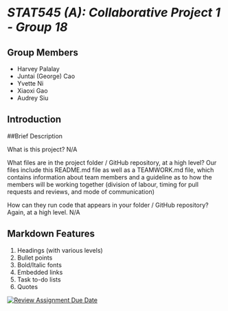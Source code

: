 # *STAT545 (A): Collaborative Project 1 - Group 18*

## Group Members

- Harvey Palalay
- Juntai (George) Cao
- Yvette Ni
- Xiaoxi Gao
- Audrey Siu

## Introduction

##Brief Description

What is this project?
N/A

What files are in the project folder / GitHub repository, at a high level?
Our files include this README.md file as well as a TEAMWORK.md file, which contains information about team members and a guideline as to how the members will be working together 
(division of labour, timing for pull requests and reviews, and mode of communication)


How can they run code that appears in your folder / GitHub repository? Again, at a high level.
N/A

## Markdown Features

1. Headings (with various levels)
2. Bullet points
3. Bold/Italic fonts
4. Embedded links
5. Task to-do lists
6. Quotes

[![Review Assignment Due Date](https://classroom.github.com/assets/deadline-readme-button-22041afd0340ce965d47ae6ef1cefeee28c7c493a6346c4f15d667ab976d596c.svg)](https://classroom.github.com/a/9EMQ9uX-)
